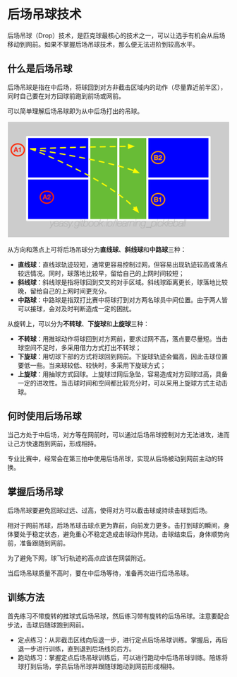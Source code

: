# 后场吊球技术

后场吊球（Drop）技术，是匹克球最核心的技术之一，可以让选手有机会从后场移动到网前。如果不掌握后场吊球技术，那么便无法进阶到较高水平。

## 什么是后场吊球

后场吊球是指在中后场，将球回到对方非截击区域内的动作（尽量靠近前半区），同时自己要在对方回球前跑到前场或网前。

可以简单理解后场吊球即为从中后场打出的吊球。

![三种后场吊球线路](_images/drop-target.png)

从方向和落点上可将后场吊球分为**直线球**、**斜线球**和**中路球**三种：

* **直线球**：直线球轨迹较短，通常更容易控制过网，但容易出现轨迹较高或落点较远情况。同时，球落地比较早，留给自己的上网时间较短；
* **斜线球**：斜线球是指将球回到交叉的对手区域。斜线球距离更长，球落地比较晚，留给自己的上网时间更充分。
* **中路球**：中路球是指双打比赛中将球打到对方两名球员中间位置。由于两人皆可以接球，会对及时判断造成一定的困扰。

从旋转上，可以分为**不转球**、**下旋球**和**上旋球**三种：

* **不转球**：用推球动作将球回到对方网前，要求过网不高，落点要尽量短。当击球空间不足时，多采用借力方式打出不转球；
* **下旋球**：用切球下部的方式将球回到网前。下旋球轨迹会偏高，因此击球位置要低一些。当来球较低、较快时，多采用下旋球方式；
* **上旋球**：用抽球方式回球。上旋球过网后急坠，容易造成对方回球过高，具备一定的进攻性。当击球时间和空间都比较充分时，可以采用上旋球方式主动击球。

## 何时使用后场吊球

当己方处于中后场，对方等在网前时，可以通过后场吊球控制对方无法进攻，进而让己方快速跑到网前，形成相持。

专业比赛中，经常会在第三拍中使用后场吊球，实现从后场被动到网前主动的转换。

## 掌握后场吊球

后场吊球要避免回球过远、过高，使得对方可以截击球或持续击球到后场。

相对于网前吊球，后场吊球击球点更为靠前，向前发力更多。击打到球的瞬间，身体要处于稳定状态，避免重心不稳定造成击球动作晃动。击球结束后，身体顺势向前，准备跟随到网前。

为了避免下网，球飞行轨迹的高点应该在网袋附近。

当后场吊球质量不高时，要在中后场等待，准备再次进行后场吊球。

## 训练方法

首先练习不带旋转的推球式后场吊球，然后练习带有旋转的后场吊球。注意要配合步法，击球后随球跑到网前。

* 定点练习：从非截击区线向后退一步，进行定点后场吊球训练。掌握后，再后退一步进行训练，直到退到后场线的后方。
* 跑动练习：掌握定点后场吊球训练后，可以进行跑动中后场吊球训练。陪练将球打到后场，学员后场吊球并跟随球跑动到网前形成相持。